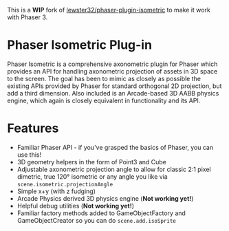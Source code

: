 This is a **WIP** fork of [lewster32/phaser-plugin-isometric](https://github.com/lewster32/phaser-plugin-isometric) to make it work with Phaser 3.

Phaser Isometric Plug-in
=======================

Phaser Isometric is a comprehensive axonometric plugin for Phaser which provides an API for handling axonometric projection of assets in 3D space to the screen.
The goal has been to mimic as closely as possible the existing APIs provided by Phaser for standard orthogonal 2D projection, but add a third dimension.
Also included is an Arcade-based 3D AABB physics engine, which again is closely equivalent in functionality and its API.

Features
========

* Familiar Phaser API - if you've grasped the basics of Phaser, you can use this!
* 3D geometry helpers in the form of Point3 and Cube
* Adjustable axonometric projection angle to allow for classic 2:1 pixel dimetric, true 120° isometric or any angle you like via ```scene.isometric.projectionAngle```
* Simple x+y (with z fudging)
* Arcade Physics derived 3D physics engine (**Not working yet!**)
* Helpful debug utilities (**Not working yet!**)
* Familiar factory methods added to GameObjectFactory and GameObjectCreator so you can do ```scene.add.isoSprite```
